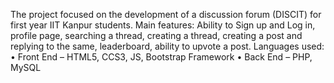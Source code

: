 The project focused on the development of a discussion forum (DISCIT) for first year IIT Kanpur students. 
Main features: 
Ability to Sign up and Log in, profile page, searching a thread, creating a thread, creating a post and replying to the same, 
leaderboard, ability to upvote a post.
Languages used:
•	Front End – HTML5, CCS3, JS,  Bootstrap Framework
•	Back End – PHP, MySQL

